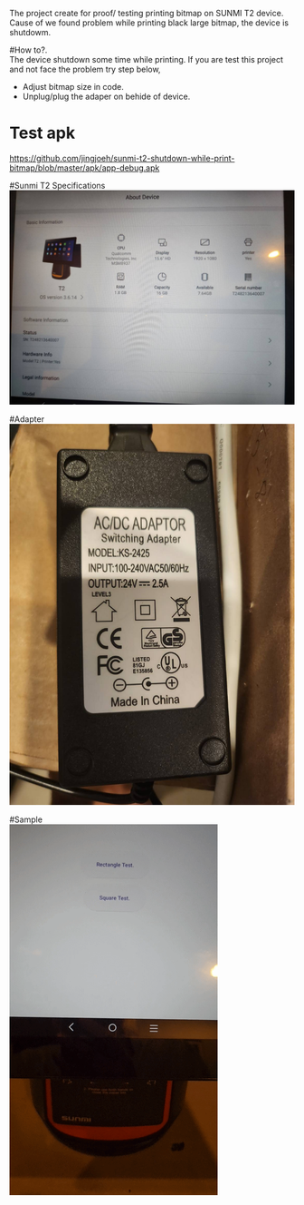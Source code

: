 The project create for proof/ testing printing bitmap on SUNMI T2 device.</br>
Cause of we found problem while printing black large bitmap, the device is shutdowm.

#How to?.</br>
  The device shutdown some time while printing. If you are test this project and not face the problem try step below,
  - Adjust bitmap size in code.
  - Unplug/plug the adaper on behide of device.

# Test apk</br>
https://github.com/jingjoeh/sunmi-t2-shutdown-while-print-bitmap/blob/master/apk/app-debug.apk

#Sunmi T2 Specifications
![](https://github.com/jingjoeh/sunmi-t2-shutdown-while-print-bitmap/blob/master/images/sunmi-t2-specs.jpg?raw=true)

#Adapter
![](https://github.com/jingjoeh/sunmi-t2-shutdown-while-print-bitmap/blob/master/images/sunmi-t2-adapter.jpg?raw=true)

#Sample</br>
![](https://github.com/jingjoeh/sunmi-t2-shutdown-while-print-bitmap/blob/master/images/64970.gif?raw=true)
